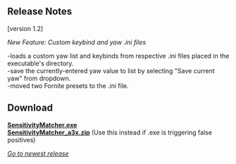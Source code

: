 ## Release Notes

[version 1.2] 

_New Feature: Custom keybind and yaw .ini files_ 

-loads a custom yaw list and keybinds from respective .ini files placed in the executable's directory. \
-save the currently-entered yaw value to list by selecting "Save current yaw" from dropdown. \
-moved two Fornite presets to the .ini file.

## Download

[**SensitivityMatcher.exe**](https://github.com/KovaaK/SensitivityMatcher/releases/download/1.2/SensitivityMatcher.exe) \
[**SensitivityMatcher_a3x.zip**](https://github.com/KovaaK/SensitivityMatcher/releases/download/1.2/SensitivityMatcher_a3x.zip) (Use this instead if .exe is triggering false positives)

[_Go to newest release_](https://github.com/KovaaK/SensitivityMatcher/releases/latest)
